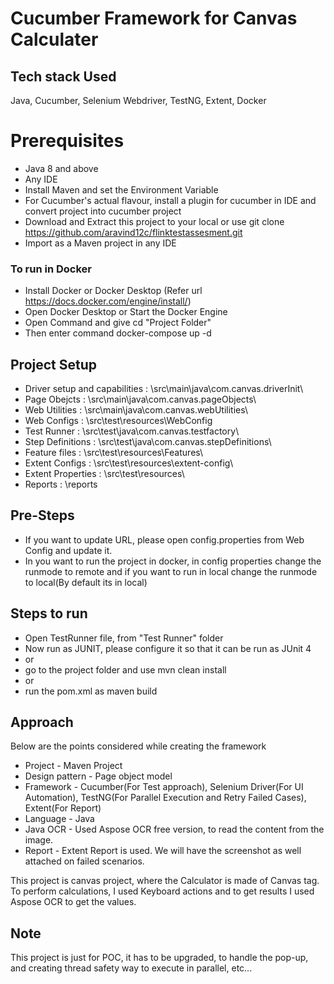 # Cucumber Framework for Canvas Calculater

## Tech stack Used
Java, Cucumber, Selenium Webdriver, TestNG, Extent, Docker

# Prerequisites 
- Java 8 and above 
- Any IDE 
- Install Maven and set the Environment Variable
- For Cucumber's actual flavour, install a plugin for cucumber in IDE and convert project into cucumber project
- Download and Extract this project to your local or use git clone https://github.com/aravind12c/flinktestassesment.git
- Import as a Maven project in any IDE

### To run in Docker
- Install Docker or Docker Desktop (Refer url https://docs.docker.com/engine/install/)
- Open Docker Desktop or Start the Docker Engine
- Open Command and give cd "Project Folder"
- Then enter command docker-compose up -d
    
## Project Setup 
- Driver setup and capabilities : \src\main\java\com.canvas.driverInit\
- Page Obejcts 					: \src\main\java\com.canvas.pageObjects\
- Web Utilities 				: \src\main\java\com.canvas.webUtilities\
- Web Configs 					: \src\test\resources\WebConfig
- Test Runner  					: \src\test\java\com.canvas.testfactory\
- Step Definitions 				: \src\test\java\com.canvas.stepDefinitions\
- Feature files 				: \src\test\resources\Features\
- Extent Configs				: \src\test\resources\extent-config\
- Extent Properties				: \src\test\resources\
- Reports       				: \reports

## Pre-Steps
- If you want to update URL, please open config.properties from Web Config and update it.
- In you want to run the project in docker, in config properties change the runmode to remote and if you want to run in local change the runmode to local(By default its in local)

## Steps to run
- Open TestRunner file, from "Test Runner" folder
- Now run as JUNIT, please configure it so that it can be run as JUnit 4
- or
- go to the project folder and use mvn clean install
- or
- run the pom.xml as maven build

## Approach 
Below are the points considered while creating the framework
- Project - Maven Project
- Design pattern - Page object model
- Framework - Cucumber(For Test approach), Selenium Driver(For UI Automation), TestNG(For Parallel Execution and Retry Failed Cases), Extent(For Report)
- Language - Java
- Java OCR - Used Aspose OCR free version, to read the content from the image. 
- Report - Extent Report is used. We will have the screenshot as well attached on failed scenarios.

This project is canvas project, where the Calculator is made of Canvas tag. To perform calculations, I used Keyboard actions and to get results I used Aspose OCR to get the values.

## Note 
This project is just for POC, it has to be upgraded, to handle the pop-up, and creating thread safety way to execute in parallel, etc...
